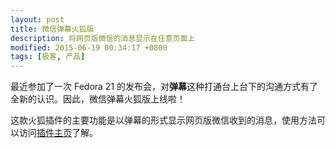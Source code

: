 ```yaml
---
layout: post
title: 微信弹幕火狐版
description: 将网页版微信的消息显示在任意页面上
modified: 2015-06-19 00:34:17 +0800
tags: [极客, 产品]
---
```


最近参加了一次 Fedora 21 的发布会，对**弹幕**这种打通台上台下的沟通方式有了全新的认识。因此，微信弹幕火狐版上线啦！

这款火狐插件的主要功能是以弹幕的形式显示网页版微信收到的消息，使用方法可以访问[插件主页](http://aidistan.github.io/firefox-weixin-danmu/)了解。
